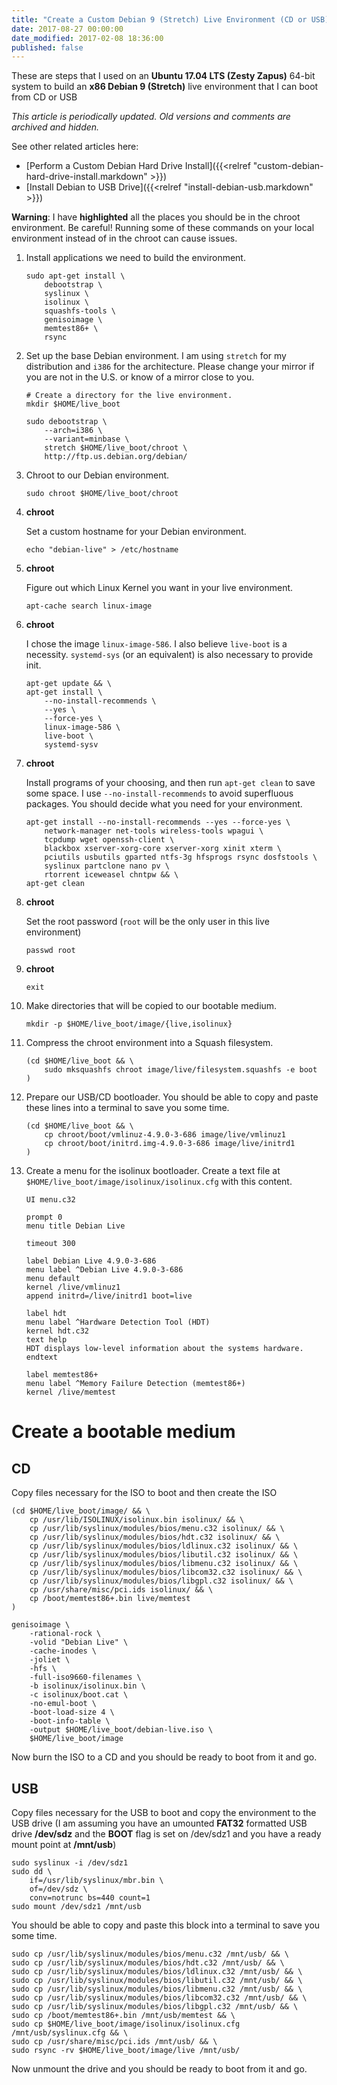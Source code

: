 ```yaml
---
title: "Create a Custom Debian 9 (Stretch) Live Environment (CD or USB) using Ubuntu 17.04 (Zesty)"
date: 2017-08-27 00:00:00
date_modified: 2017-02-08 18:36:00
published: false
---
```


These are steps that I used on an **Ubuntu 17.04 LTS (Zesty Zapus)** 64-bit system to build an **x86 Debian 9 (Stretch)** live environment that I can boot from CD or USB

_This article is periodically updated. Old versions and comments are archived and hidden._

See other related articles here:

* [Perform a Custom Debian Hard Drive Install]({{<relref "custom-debian-hard-drive-install.markdown" >}})
* [Install Debian to USB Drive]({{<relref "install-debian-usb.markdown" >}})

<!-- more -->

**<span class="warning">Warning</span>**: I have **<span class="warning">highlighted</span>** all the places you should be in the chroot environment. Be careful! Running some of these commands on your local environment instead of in the chroot can cause issues.

1. Install applications we need to build the environment.

    ```
    sudo apt-get install \
        debootstrap \
        syslinux \
        isolinux \
        squashfs-tools \
        genisoimage \
        memtest86+ \
        rsync
    ```

1. Set up the base Debian environment. I am using `stretch` for my distribution and `i386` for the architecture. Please change your mirror if you are not in the U.S. or know of a mirror close to you.

    ```
    # Create a directory for the live environment.
    mkdir $HOME/live_boot
    ```

    ```
    sudo debootstrap \
        --arch=i386 \
        --variant=minbase \
        stretch $HOME/live_boot/chroot \
        http://ftp.us.debian.org/debian/
    ```

1. Chroot to our Debian environment.

    ```
    sudo chroot $HOME/live_boot/chroot
    ```

1. **<span class="warning">chroot</span>**

    Set a custom hostname for your Debian environment.

    ```
    echo "debian-live" > /etc/hostname
    ```

1. **<span class="warning">chroot</span>**

    Figure out which Linux Kernel you want in your live environment.

    ```
    apt-cache search linux-image
    ```

1. **<span class="warning">chroot</span>**

    I chose the image `linux-image-586`. I also believe `live-boot` is a necessity. `systemd-sys` (or an equivalent) is also necessary to provide init.

    ```
    apt-get update && \
    apt-get install \
        --no-install-recommends \
        --yes \
        --force-yes \
        linux-image-586 \
        live-boot \
        systemd-sysv
    ```

1. **<span class="warning">chroot</span>**

    Install programs of your choosing, and then run `apt-get clean` to save some space. I use `--no-install-recommends` to avoid superfluous packages. You should decide what you need for your environment.

    ```
    apt-get install --no-install-recommends --yes --force-yes \
        network-manager net-tools wireless-tools wpagui \
        tcpdump wget openssh-client \
        blackbox xserver-xorg-core xserver-xorg xinit xterm \
        pciutils usbutils gparted ntfs-3g hfsprogs rsync dosfstools \
        syslinux partclone nano pv \
        rtorrent iceweasel chntpw && \
    apt-get clean
    ```

1. **<span class="warning">chroot</span>**

    Set the root password (`root` will be the only user in this live environment)

    ```
    passwd root
    ```

1. **<span class="warning">chroot</span>**

    ```
    exit
    ```

1. Make directories that will be copied to our bootable medium.

    ```
    mkdir -p $HOME/live_boot/image/{live,isolinux}
    ```

1. Compress the chroot environment into a Squash filesystem.

    ```
	(cd $HOME/live_boot && \
		sudo mksquashfs chroot image/live/filesystem.squashfs -e boot
	)
    ```

1. Prepare our USB/CD bootloader. You should be able to copy and paste these lines into a terminal to save you some time.

    ```
	(cd $HOME/live_boot && \
		cp chroot/boot/vmlinuz-4.9.0-3-686 image/live/vmlinuz1
		cp chroot/boot/initrd.img-4.9.0-3-686 image/live/initrd1
	)
    ```

1. Create a menu for the isolinux bootloader. Create a text file at `$HOME/live_boot/image/isolinux/isolinux.cfg` with this content.

    ```
    UI menu.c32

    prompt 0
    menu title Debian Live

    timeout 300

    label Debian Live 4.9.0-3-686
    menu label ^Debian Live 4.9.0-3-686
    menu default
    kernel /live/vmlinuz1
    append initrd=/live/initrd1 boot=live

    label hdt
    menu label ^Hardware Detection Tool (HDT)
    kernel hdt.c32
    text help
    HDT displays low-level information about the systems hardware.
    endtext

    label memtest86+
    menu label ^Memory Failure Detection (memtest86+)
    kernel /live/memtest
    ```

# Create a bootable medium

## CD

Copy files necessary for the ISO to boot and then create the ISO

```
(cd $HOME/live_boot/image/ && \
	cp /usr/lib/ISOLINUX/isolinux.bin isolinux/ && \
	cp /usr/lib/syslinux/modules/bios/menu.c32 isolinux/ && \
	cp /usr/lib/syslinux/modules/bios/hdt.c32 isolinux/ && \
	cp /usr/lib/syslinux/modules/bios/ldlinux.c32 isolinux/ && \
	cp /usr/lib/syslinux/modules/bios/libutil.c32 isolinux/ && \
	cp /usr/lib/syslinux/modules/bios/libmenu.c32 isolinux/ && \
	cp /usr/lib/syslinux/modules/bios/libcom32.c32 isolinux/ && \
	cp /usr/lib/syslinux/modules/bios/libgpl.c32 isolinux/ && \
	cp /usr/share/misc/pci.ids isolinux/ && \
	cp /boot/memtest86+.bin live/memtest
)
```

```
genisoimage \
    -rational-rock \
    -volid "Debian Live" \
    -cache-inodes \
    -joliet \
    -hfs \
    -full-iso9660-filenames \
    -b isolinux/isolinux.bin \
    -c isolinux/boot.cat \
    -no-emul-boot \
    -boot-load-size 4 \
    -boot-info-table \
    -output $HOME/live_boot/debian-live.iso \
    $HOME/live_boot/image
```

Now burn the ISO to a CD and you should be ready to boot from it and go.

## USB

Copy files necessary for the USB to boot and copy the environment to the USB drive (I am assuming you have an umounted **FAT32** formatted USB drive **/dev/sdz** and the **BOOT** flag is set on /dev/sdz1 and you have a ready mount point at **/mnt/usb**)

```
sudo syslinux -i /dev/sdz1
sudo dd \
    if=/usr/lib/syslinux/mbr.bin \
    of=/dev/sdz \
    conv=notrunc bs=440 count=1
sudo mount /dev/sdz1 /mnt/usb
```

You should be able to copy and paste this block into a terminal to save you some time.

```
sudo cp /usr/lib/syslinux/modules/bios/menu.c32 /mnt/usb/ && \
sudo cp /usr/lib/syslinux/modules/bios/hdt.c32 /mnt/usb/ && \
sudo cp /usr/lib/syslinux/modules/bios/ldlinux.c32 /mnt/usb/ && \
sudo cp /usr/lib/syslinux/modules/bios/libutil.c32 /mnt/usb/ && \
sudo cp /usr/lib/syslinux/modules/bios/libmenu.c32 /mnt/usb/ && \
sudo cp /usr/lib/syslinux/modules/bios/libcom32.c32 /mnt/usb/ && \
sudo cp /usr/lib/syslinux/modules/bios/libgpl.c32 /mnt/usb/ && \
sudo cp /boot/memtest86+.bin /mnt/usb/memtest && \
sudo cp $HOME/live_boot/image/isolinux/isolinux.cfg /mnt/usb/syslinux.cfg && \
sudo cp /usr/share/misc/pci.ids /mnt/usb/ && \
sudo rsync -rv $HOME/live_boot/image/live /mnt/usb/
```

Now unmount the drive and you should be ready to boot from it and go.

